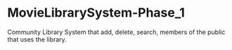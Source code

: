 # MovieLibrarySystem-Phase_1
Community Library System that add, delete, search, members of the public that uses the library. 
